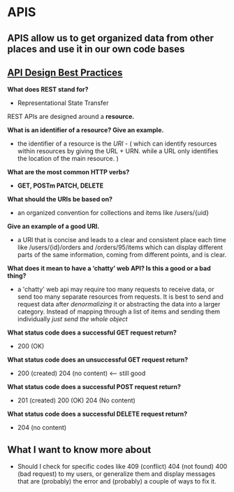 # APIS

## APIS allow us to get organized data from other places and use it in our own code bases

## [API Design Best Practices](https://docs.microsoft.com/en-us/azure/architecture/best-practices/api-design)

**What does REST stand for?**

- Representational State Transfer

REST APIs are designed around a **resource.**

**What is an identifier of a resource? Give an example.**

- the identifier of a resource is the _URI_ - ( which can identify resources within resources by giving the URL + URN. while a URL only identifies the location of the main resource. )

**What are the most common HTTP verbs?**

- **GET, POSTm PATCH, DELETE**

**What should the URIs be based on?**

- an organized convention for collections and items like /users/{uid}

**Give an example of a good URI.**

- a URI that is concise and leads to a clear and consistent place each time like /users/{id}/orders and /orders/95/items which can display different parts of the same information, coming from different points, and is clear.

**What does it mean to have a ‘chatty’ web API? Is this a good or a bad thing?**

- a 'chatty' web api may require too many requests to receive data, or send too many separate resources from requests. It is best to send and request data after _denormalizing_ it or abstracting the data into a larger category. Instead of mapping through a list of items and sending them individually _just send the whole object_

**What status code does a successful GET request return?**

- 200 (OK)

**What status code does an unsuccessful GET request return?**

- 200 (created) 204 (no content) <-- still good

**What status code does a successful POST request return?**

- 201 (created) 200 (OK) 204 (No content)

**What status code does a successful DELETE request return?**

- 204 (no content)

## What I want to know more about

- Should I check for specific codes like 409 (conflict) 404 (not found) 400 (bad request) to my users, or generalize them and display messages that are (probably) the error and (probably) a couple of ways to fix it.
